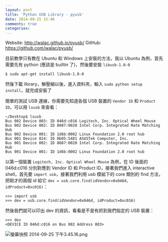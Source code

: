 ```yaml
---
layout: post
title: 'Python USB Library - pyusb'
date: 2014-09-25 15:46
comments: true
categories: 
---
```

Website: http://walac.github.io/pyusb/
GitHub: https://github.com/walac/pyusb/

目前教學只有教在 Ubuntu 和 Windows 上安裝的方法，我以 Ubuntu 為例，首先需要先有 python (應該是 builtin 了)，然後要安裝 `libusb-1.0-0`
```
$ sudo apt-get install libusb-1.0-0
```
<!--more-->
然後下載 library，解壓縮以後，進入資料夾，輸入 `sudo python setup install`，就完成安裝了

簡單的測試 USB 連線，你需要先知道各個 USB 裝置的 `Vendor ID` 和 `Product ID`，可以用 `lsusb` 來查看：
```
~/Desktop$ lsusb
Bus 002 Device 003: ID 046d:c016 Logitech, Inc. Optical Wheel Mouse
Bus 002 Device 002: ID 8087:0020 Intel Corp. Integrated Rate Matching Hub
Bus 002 Device 001: ID 1d6b:0002 Linux Foundation 2.0 root hub
Bus 001 Device 024: ID 0b05:5481 ASUSTek Computer, Inc. 
Bus 001 Device 002: ID 8087:0020 Intel Corp. Integrated Rate Matching Hub
Bus 001 Device 001: ID 1d6b:0002 Linux Foundation 2.0 root hub
```
以第一個裝置 `Logitech, Inc. Optical Wheel Mouse` 為例，在 ID 後面的 046d:c016 分別對應到 Vendor ID 和 Product ID，接著我們進入 interactive shell，首先要 `import usb`，接著我們利用 usb 模組下的 core 類別的 find 方法，把剛才的兩個 id 給它 `dev = usb.core.find(idVendor=0x046d, idProduct=0xc016)`：
```
>>> import usb
>>> dev = usb.core.find(idVendor=0x046d, idProduct=0xc016)
```
然後我們就可以印出 dev 的資訊，看看是不是有抓到我們指定的 USB 裝置：
```
>>> dev
<DEVICE ID 046d:c016 on Bus 002 Address 003>
```


![螢幕快照 2014-09-25 下午3.45.16.png](http://user-image.logdown.io/user/3330/blog/3407/post/234960/qrKxqlkxSK6UQ9lTTaYF_%E8%9E%A2%E5%B9%95%E5%BF%AB%E7%85%A7%202014-09-25%20%E4%B8%8B%E5%8D%883.45.16.png)
